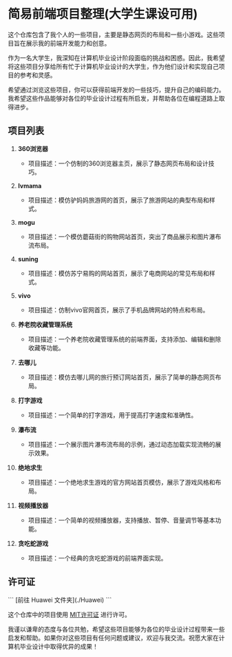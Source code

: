 <h1>简易前端项目整理(大学生课设可用)

</h1>
<p>这个仓库包含了我个人的一些项目，主要是静态网页的布局和一些小游戏。这些项目旨在展示我的前端开发能力和创意。</p>
<p>作为一名大学生，我深知在计算机毕业设计阶段面临的挑战和困惑。因此，我希望将这些项目分享给所有忙于计算机毕业设计的大学生，作为他们设计和实现自己项目的参考和灵感。</p>
<p>希望通过浏览这些项目，你可以获得前端开发的一些技巧，提升自己的编码能力。我希望这些作品能够对各位的毕业设计过程有所启发，并帮助各位在编程道路上取得进步。</p>
<h2>项目列表</h2>
<ol>
<li><p><strong>360浏览器</strong></p>
<ul>
	<li>项目描述：一个仿制的360浏览器主页，展示了静态网页布局和设计技巧。</li>
</ul>
</li>
<li><p><strong>lvmama</strong></p>
<ul>
	<li>项目描述：模仿驴妈妈旅游网的首页，展示了旅游网站的典型布局和样式。</li>
</ul>
</li>
<li><p><strong>mogu</strong></p>
<ul>
	<li>项目描述：一个模仿蘑菇街的购物网站首页，突出了商品展示和图片瀑布流布局。</li>
</ul>
</li>
<li><p><strong>suning</strong></p>
<ul>
	<li>项目描述：模仿苏宁易购的网站首页，展示了电商网站的常见布局和样式。</li>
</ul>
</li>
<li><p><strong>vivo</strong></p>
<ul>
	<li>项目描述：仿制vivo官网首页，展示了手机品牌网站的特点和布局。</li>
</ul>
</li>
<li><p><strong>养老院收藏管理系统</strong></p>
<ul>
	<li>项目描述：一个养老院收藏管理系统的前端界面，支持添加、编辑和删除收藏等功能。</li>
</ul>
</li>
<li><p><strong>去哪儿</strong></p>
<ul>
	<li>项目描述：模仿去哪儿网的旅行预订网站首页，展示了简单的静态网页布局。</li>
</ul>
</li>
<li><p><strong>打字游戏</strong></p>
<ul>
	<li>项目描述：一个简单的打字游戏，用于提高打字速度和准确性。</li>
</ul>
</li>
<li><p><strong>瀑布流</strong></p>
<ul>
	<li>项目描述：一个展示图片瀑布流布局的示例，通过动态加载实现流畅的展示效果。</li>
</ul>
</li>
<li><p><strong>绝地求生</strong></p>
<ul>
	<li>项目描述：一个绝地求生游戏的官方网站首页模仿，展示了游戏风格和布局。</li>
</ul>
</li>
<li><p><strong>视频播放器</strong></p>
<ul>
	<li>项目描述：一个简单的视频播放器，支持播放、暂停、音量调节等基本功能。</li>
</ul>
</li>
<li><p><strong>贪吃蛇游戏</strong></p>
<ul>
	<li>项目描述：一个经典的贪吃蛇游戏的前端界面实现。</li>
</ul>
</li>
</ol>
<h2>许可证</h2>
```
[前往 Huawei 文件夹](./Huawei)
```
<p>这个仓库中的项目使用 <a href="LICENSE" target="_new">MIT许可证</a> 进行许可。</p>
<p>我谨以谦卑的态度与各位共勉，希望这些项目能够为各位的毕业设计过程带来一些启发和帮助。如果你对这些项目有任何问题或建议，欢迎与我交流。祝愿大家在计算机毕业设计中取得优异的成果！</p>

